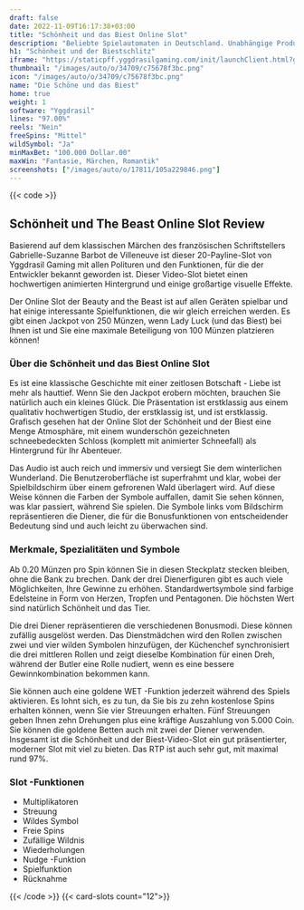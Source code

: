 ```yaml
---
draft: false
date: 2022-11-09T16:17:38+03:00
title: "Schönheit und das Biest Online Slot"
description: "Beliebte Spielautomaten in Deutschland. Unabhängige Produktbewertungen und exklusive Anmeldeangebote. Jetzt spielen!"
h1: "Schönheit und der Biestschlitz"
iframe: "https://staticpff.yggdrasilgaming.com/init/launchClient.html?gameid=7333&lang=en&currency=EUR&org=Demo&key=&channel=pc"
thumbnail: "/images/auto/o/34709/c75678f3bc.png"
icon: "/images/auto/o/34709/c75678f3bc.png"
name: "Die Schöne und das Biest"
home: true
weight: 1
software: "Yggdrasil"
lines: "97.00%"
reels: "Nein"
freeSpins: "Mittel"
wildSymbol: "Ja"
minMaxBet: "100.000 Dollar.00"
maxWin: "Fantasie, Märchen, Romantik"
screenshots: ["/images/auto/o/17811/105a229846.png"]
---
```


{{< code >}}<h2>Schönheit und The Beast Online Slot Review</h2><p>Basierend auf dem klassischen Märchen des französischen Schriftstellers Gabrielle-Suzanne Barbot de Villeneuve ist dieser 20-Payline-Slot von Yggdrasil Gaming mit allen Polituren und den Funktionen, für die der Entwickler bekannt geworden ist. Dieser Video-Slot bietet einen hochwertigen animierten Hintergrund und einige großartige visuelle Effekte.</p><p>Der Online Slot der Beauty and the Beast ist auf allen Geräten spielbar und hat einige interessante Spielfunktionen, die wir gleich erreichen werden. Es gibt einen Jackpot von 250 Münzen, wenn Lady Luck (und das Biest) bei Ihnen ist und Sie eine maximale Beteiligung von 100 Münzen platzieren können!</p><h3>Über die Schönheit und das Biest Online Slot</h3><p>Es ist eine klassische Geschichte mit einer zeitlosen Botschaft - Liebe ist mehr als hauttief. Wenn Sie den Jackpot erobern möchten, brauchen Sie natürlich auch ein kleines Glück. Die Präsentation ist erstklassig aus einem qualitativ hochwertigen Studio, der erstklassig ist, und ist erstklassig. Grafisch gesehen hat der Online Slot der Schönheit und der Biest eine Menge Atmosphäre, mit einem wunderschön gezeichneten schneebedeckten Schloss (komplett mit animierter Schneefall) als Hintergrund für Ihr Abenteuer.</p><p>Das Audio ist auch reich und immersiv und versiegt Sie dem winterlichen Wunderland. Die Benutzeroberfläche ist superfrahmt und klar, wobei der Spielbildschirm über einem gefrorenen Wald überlagert wird. Auf diese Weise können die Farben der Symbole auffallen, damit Sie sehen können, was klar passiert, während Sie spielen. Die Symbole links vom Bildschirm repräsentieren die Diener, die für die Bonusfunktionen von entscheidender Bedeutung sind und auch leicht zu überwachen sind.</p><h3>Merkmale, Spezialitäten und Symbole</h3><p>Ab 0.20 Münzen pro Spin können Sie in diesen Steckplatz stecken bleiben, ohne die Bank zu brechen. Dank der drei Dienerfiguren gibt es auch viele Möglichkeiten, Ihre Gewinne zu erhöhen. Standardwertsymbole sind farbige Edelsteine in Form von Herzen, Tropfen und Pentagonen. Die höchsten Wert sind natürlich Schönheit und das Tier.</p><p>Die drei Diener repräsentieren die verschiedenen Bonusmodi. Diese können zufällig ausgelöst werden. Das Dienstmädchen wird den Rollen zwischen zwei und vier wilden Symbolen hinzufügen, der Küchenchef synchronisiert die drei mittleren Rollen und zeigt dieselbe Kombination für einen Dreh, während der Butler eine Rolle nudiert, wenn es eine bessere Gewinnkombination bekommen kann.</p><p>Sie können auch eine goldene WET -Funktion jederzeit während des Spiels aktivieren. Es lohnt sich, es zu tun, da Sie bis zu zehn kostenlose Spins erhalten können, wenn Sie vier Streuungen erhalten. Fünf Streuungen geben Ihnen zehn Drehungen plus eine kräftige Auszahlung von 5.000 Coin. Sie können die goldene Betten auch mit zwei der Diener verwenden. Insgesamt ist die Schönheit und der Biest-Video-Slot ein gut präsentierter, moderner Slot mit viel zu bieten. Das RTP ist auch sehr gut, mit maximal rund 97%.</p><h3>
Slot -Funktionen</h3><ul>
<li></span>
Multiplikatoren</li>
<li></span>
Streuung</li>
<li></span>
Wildes Symbol</li>
<li></span>
Freie Spins</li>
<li></span>
Zufällige Wildnis</li>
<li></span>
Wiederholungen</li>
<li></span>
Nudge -Funktion</li>
<li></span>
Spielfunktion</li>
<li></span>
Rücknahme</li></ul>{{< /code >}}
{{< card-slots count="12">}}